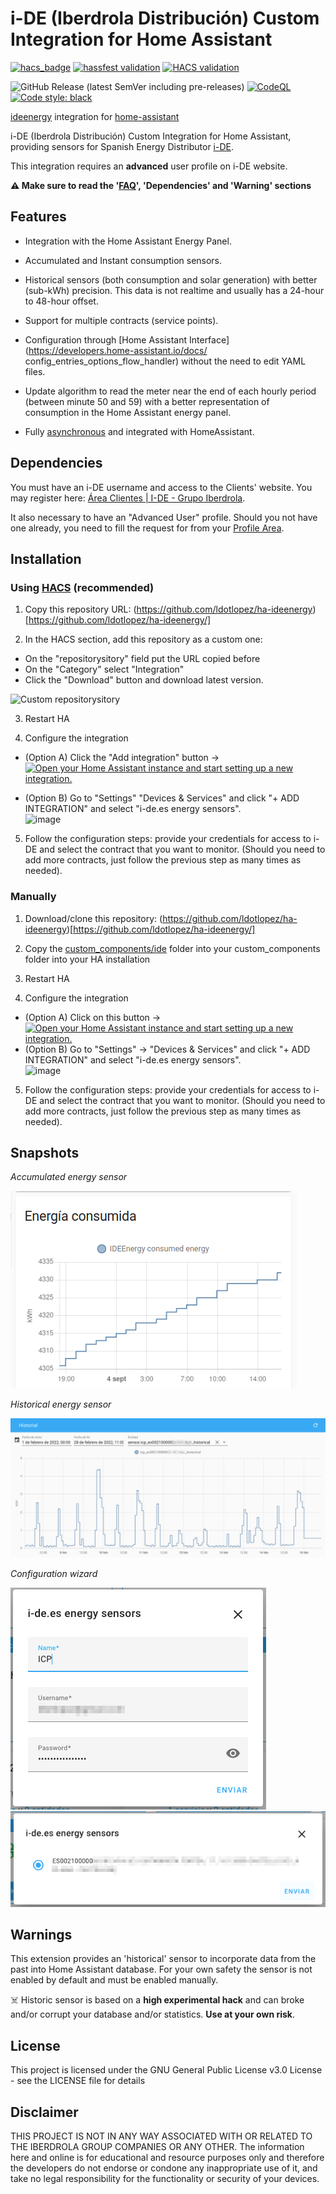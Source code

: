 # i-DE (Iberdrola Distribución) Custom Integration for Home Assistant

<!-- HomeAssistant badges -->
[![hacs_badge](https://img.shields.io/badge/HACS-Custom-orange.svg)](https://github.com/custom-components/hacs)
[![hassfest validation](https://github.com/ldotlopez/ha-ideenergy/workflows/Validate%20with%20hassfest/badge.svg)](https://github.com/ldotlopez/ha-ideenergy/actions/workflows/hassfest.yml)
[![HACS validation](https://github.com/ldotlopez/ha-ideenergy/workflows/Validate%20with%20HACS/badge.svg)](https://github.com/ldotlopez/ha-ideenergy/actions/workflows/hacs.yml)

<!-- Code and releases -->
![GitHub Release (latest SemVer including pre-releases)](https://img.shields.io/github/v/release/ldotlopez/ha-ideenergy?include_prereleases)
[![CodeQL](https://github.com/ldotlopez/ha-ideenergy/actions/workflows/codeql-analysis.yml/badge.svg)](https://github.com/ldotlopez/ha-ideenergy/actions/workflows/codeql-analysis.yml)
[![Code style: black](https://img.shields.io/badge/code%20style-black-000000.svg)](https://github.com/ambv/black)

[ideenergy](https://github.com/ldotlopez/ideenergy) integration for [home-assistant](https://home-assistant.io/)

i-DE (Iberdrola Distribución) Custom Integration for Home Assistant, providing sensors for Spanish Energy Distributor [i-DE](https://i-de.es).

This integration requires an **advanced** user profile on i-DE website.

**⚠️ Make sure to read the '[FAQ](https://github.com/ldotlopez/ha-ideenergy/blob/main/FAQ.md)', 'Dependencies' and 'Warning' sections**


## Features

* Integration with the Home Assistant Energy Panel.

* Accumulated and Instant consumption sensors.

* Historical sensors (both consumption and solar generation) with better (sub-kWh) precision. This data is not realtime and usually has a 24-hour to 48-hour offset.

* Support for multiple contracts (service points).

* Configuration through [Home Assistant Interface](https://developers.home-assistant.io/docs/
config_entries_options_flow_handler) without the need to edit YAML files.

* Update algorithm to read the meter near the end of each hourly period (between minute 50 and 59)
with a better representation of consumption in the Home Assistant energy panel.

* Fully [asynchronous](https://developers.home-assistant.io/docs/asyncio_index) and integrated with HomeAssistant.


## Dependencies

You must have an i-DE username and access to the Clients' website. You may register here: [Área Clientes | I-DE - Grupo Iberdrola](https://www.i-de.es/consumidores/web/guest/login).

It also necessary to have an "Advanced User" profile. Should you not have one already, you need to fill the request for from your [Profile Area](https://www.i-de.es/consumidores/web/home/personal-area/userData).


## Installation

### Using [HACS](https://hacs.xyz/) (recommended)

1. Copy this repository URL: (https://github.com/ldotlopez/ha-ideenergy)[https://github.com/ldotlopez/ha-ideenergy/]

2. In the HACS section, add this repository as a custom one:


  - On the "repositorysitory" field put the URL copied before
  - On the "Category" select "Integration"
  - Click the "Download" button and download latest version. 

  ![Custom repositorysitory](https://user-images.githubusercontent.com/59612788/171965822-4a89c14e-9eb2-4134-8de2-1d3f380663e4.png)

3. Restart HA

4. Configure the integration

  - (Option A) Click the "Add integration" button → [![Open your Home Assistant instance and start setting up a new integration.](https://my.home-assistant.io/badges/config_flow_start.svg)](https://my.home-assistant.io/redirect/config_flow_start/?domain=ideenergy)

  - (Option B) Go to "Settings"  "Devices & Services" and click "+ ADD INTEGRATION" and select "i-de.es energy sensors".  
    ![image](https://user-images.githubusercontent.com/59612788/171966005-e58f6b88-a952-4033-82c6-b1d4ea665873.png)

5. Follow the configuration steps: provide your credentials for access to i-DE and select the contract that you want to monitor. (Should you need to add more contracts, just follow the previous step as many times as needed).


### Manually

1. Download/clone this repository: (https://github.com/ldotlopez/ha-ideenergy)[https://github.com/ldotlopez/ha-ideenergy/]

2. Copy the [custom_components/ide](custom_components/ideenergy) folder into your custom_components folder into your HA installation

3. Restart HA

4. Configure the integration

  - (Option A) Click on this button → [![Open your Home Assistant instance and start setting up a new integration.](https://my.home-assistant.io/badges/config_flow_start.svg)](https://my.home-assistant.io/redirect/config_flow_start/?domain=ideenergy)
  - (Option B) Go to "Settings" → "Devices & Services" and click "+ ADD INTEGRATION" and select "i-de.es energy sensors".  
    ![image](https://user-images.githubusercontent.com/59612788/171966005-e58f6b88-a952-4033-82c6-b1d4ea665873.png)

5. Follow the configuration steps: provide your credentials for access to i-DE and select the contract that you want to monitor. (Should you need to add more contracts, just follow the previous step as many times as needed).

## Snapshots

*Accumulated energy sensor*

![snapshot](screenshots/accumulated.png)

*Historical energy sensor*

![snapshot](screenshots/historical.png)

*Configuration wizard*

![snapshot](screenshots/configuration-1.png)
![snapshot](screenshots/configuration-2.png)

## Warnings
This extension provides an 'historical' sensor to incorporate data from the past into Home Assistant database. For your own safety the sensor is not enabled by default and must be enabled manually.

☠️ Historic sensor is based on a **high experimental hack** and can broke and/or corrupt your database and/or statistics. **Use at your own risk**.

## License

This project is licensed under the GNU General Public License v3.0 License - see the LICENSE file for details


## Disclaimer

THIS PROJECT IS NOT IN ANY WAY ASSOCIATED WITH OR RELATED TO THE IBERDROLA GROUP COMPANIES OR ANY OTHER. The information here and online is for educational and resource purposes only and therefore the developers do not endorse or condone any inappropriate use of it, and take no legal responsibility for the functionality or security of your devices.
